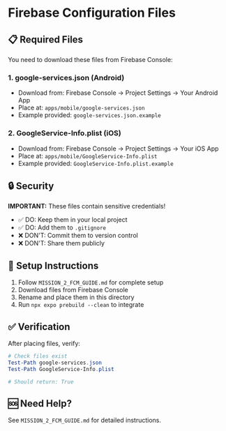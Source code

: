 # Firebase Configuration Files

## 📋 Required Files

You need to download these files from Firebase Console:

### 1. google-services.json (Android)
- Download from: Firebase Console → Project Settings → Your Android App
- Place at: `apps/mobile/google-services.json`
- Example provided: `google-services.json.example`

### 2. GoogleService-Info.plist (iOS)
- Download from: Firebase Console → Project Settings → Your iOS App
- Place at: `apps/mobile/GoogleService-Info.plist`
- Example provided: `GoogleService-Info.plist.example`

## 🔒 Security

**IMPORTANT:** These files contain sensitive credentials!

- ✅ DO: Keep them in your local project
- ✅ DO: Add them to `.gitignore`
- ❌ DON'T: Commit them to version control
- ❌ DON'T: Share them publicly

## 📝 Setup Instructions

1. Follow `MISSION_2_FCM_GUIDE.md` for complete setup
2. Download files from Firebase Console
3. Rename and place them in this directory
4. Run `npx expo prebuild --clean` to integrate

## ✅ Verification

After placing files, verify:
```powershell
# Check files exist
Test-Path google-services.json
Test-Path GoogleService-Info.plist

# Should return: True
```

## 🆘 Need Help?

See `MISSION_2_FCM_GUIDE.md` for detailed instructions.
